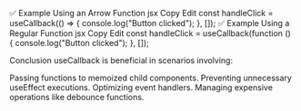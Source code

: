 ✅ Example Using an Arrow Function
jsx
Copy
Edit
const handleClick = useCallback(() => {
  console.log("Button clicked");
}, []);
✅ Example Using a Regular Function
jsx
Copy
Edit
const handleClick = useCallback(function () {
  console.log("Button clicked");
}, []);



Conclusion
useCallback is beneficial in scenarios involving:

Passing functions to memoized child components.
Preventing unnecessary useEffect executions.
Optimizing event handlers.
Managing expensive operations like debounce functions.